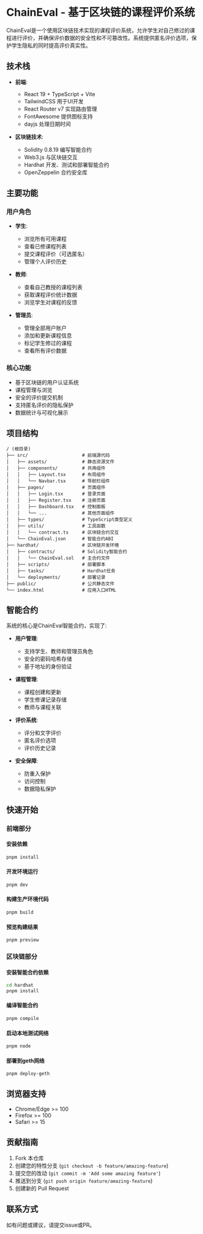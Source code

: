 # ChainEval - 基于区块链的课程评价系统

ChainEval是一个使用区块链技术实现的课程评价系统，允许学生对自己修过的课程进行评价，并确保评价数据的安全性和不可篡改性。系统提供匿名评价选项，保护学生隐私的同时提高评价真实性。

## 技术栈

- **前端**: 
  - React 19 + TypeScript + Vite
  - TailwindCSS 用于UI开发
  - React Router v7 实现路由管理
  - FontAwesome 提供图标支持
  - dayjs 处理日期时间
  
- **区块链技术**:
  - Solidity 0.8.19 编写智能合约
  - Web3.js 与区块链交互
  - Hardhat 开发、测试和部署智能合约
  - OpenZeppelin 合约安全库

## 主要功能

### 用户角色
- **学生**: 
  - 浏览所有可用课程
  - 查看已修课程列表
  - 提交课程评价（可选匿名）
  - 管理个人评价历史
  
- **教师**: 
  - 查看自己教授的课程列表
  - 获取课程评价统计数据
  - 浏览学生对课程的反馈
  
- **管理员**: 
  - 管理全部用户账户
  - 添加和更新课程信息
  - 标记学生修过的课程
  - 查看所有评价数据

### 核心功能
- 基于区块链的用户认证系统
- 课程管理与浏览
- 安全的评价提交机制
- 支持匿名评价的隐私保护
- 数据统计与可视化展示

## 项目结构

```
/ (根目录)
├── src/                    # 前端源代码
│   ├── assets/             # 静态资源文件
│   ├── components/         # 共用组件
│   │   ├── Layout.tsx      # 布局组件
│   │   └── Navbar.tsx      # 导航栏组件
│   ├── pages/              # 页面组件
│   │   ├── Login.tsx       # 登录页面
│   │   ├── Register.tsx    # 注册页面
│   │   ├── Dashboard.tsx   # 控制面板
│   │   └── ...             # 其他页面组件
│   ├── types/              # TypeScript类型定义
│   ├── utils/              # 工具函数
│   │   └── contract.ts     # 区块链合约交互
│   └── ChainEval.json      # 智能合约ABI
├── hardhat/                # 区块链开发环境
│   ├── contracts/          # Solidity智能合约
│   │   └── ChainEval.sol   # 主合约文件
│   ├── scripts/            # 部署脚本
│   ├── tasks/              # Hardhat任务
│   └── deployments/        # 部署记录
├── public/                 # 公共静态文件
└── index.html              # 应用入口HTML
```

## 智能合约

系统的核心是ChainEval智能合约，实现了:

- **用户管理**:
  - 支持学生、教师和管理员角色
  - 安全的密码哈希存储
  - 基于地址的身份验证

- **课程管理**:
  - 课程创建和更新
  - 学生修课记录存储
  - 教师与课程关联

- **评价系统**:
  - 评分和文字评价
  - 匿名评价选项
  - 评价历史记录

- **安全保障**:
  - 防重入保护
  - 访问控制
  - 数据隐私保护

## 快速开始

### 前端部分

#### 安装依赖
```bash
pnpm install
```

#### 开发环境运行
```bash
pnpm dev
```

#### 构建生产环境代码
```bash
pnpm build
```

#### 预览构建结果
```bash
pnpm preview
```

### 区块链部分

#### 安装智能合约依赖
```bash
cd hardhat
pnpm install
```

#### 编译智能合约
```bash
pnpm compile
```

#### 启动本地测试网络
```bash
pnpm node
```

#### 部署到geth网络
```bash
pnpm deploy-geth
```

## 浏览器支持

- Chrome/Edge >= 100
- Firefox >= 100
- Safari >= 15

## 贡献指南

1. Fork 本仓库
2. 创建您的特性分支 (`git checkout -b feature/amazing-feature`)
3. 提交您的改动 (`git commit -m 'Add some amazing feature'`)
4. 推送到分支 (`git push origin feature/amazing-feature`)
5. 创建新的 Pull Request

## 联系方式

如有问题或建议，请提交issue或PR。

